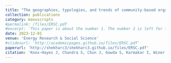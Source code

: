 ```yaml
---
title: "The geographies, typologies, and trends of community-based organizations for solar energy in the United States." (https://www.sciencedirect.com/science/article/pii/S2214629623003717?via%3Dihub)
collection: publications
category: manuscripts
#permalink: /files/ERSC.pdf
#excerpt: 'This paper is about the number 1. The number 2 is left for future work.'
date: 2023-12-01
venue: 'Energy Research & Social Science'
#slidesurl: 'http://academicpages.github.io/files/ERSC.pdf'
paperurl: 'http://shekharc3/shekharc3.github.io/files/ERSC.pdf'
citation: 'Knox-Hayes J, Chandra S, Chun J, Gowda S, Karmakar I, Winer R. The geographies, typologies, and trends of community-based organizations for solar energy in the United States. Energy Research & Social Science. 2023 December; 106:103311-. Available from: https://linkinghub.elsevier.com/retrieve/pii/S2214629623003717 DOI: 10.1016/j.erss.2023.103311'
---
```

